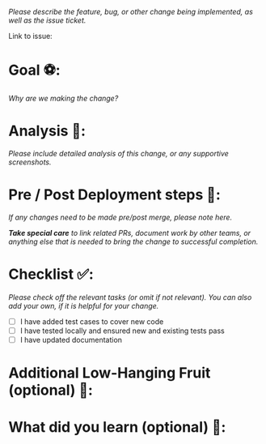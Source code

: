 *Please describe the feature, bug, or other change being implemented, as well as the issue ticket.*

Link to issue: 

# Goal ⚽️:
*Why are we making the change?*

# Analysis 🧪:
*Please include detailed analysis of this change, or any supportive screenshots.*

# Pre / Post Deployment steps 🏁:
*If any changes need to be made pre/post merge, please note here.*

***Take special care** to link related PRs, document work by other teams, or anything else that is needed to bring the change to successful completion.*

# Checklist ✅:
*Please check off the relevant tasks (or omit if not relevant).  You can also add your own, if it is helpful for your change.*
- [ ] I have added test cases to cover new code
- [ ] I have tested locally and ensured new and existing tests pass
- [ ] I have updated documentation

# Additional Low-Hanging Fruit (optional) 🍌:

# What did you learn (optional) 📓:
